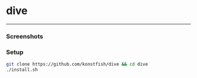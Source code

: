 # dive
- - -
### Screenshots

### Setup
```bash
git clone https://github.com/konstfish/dive && cd dive
./install.sh
```
